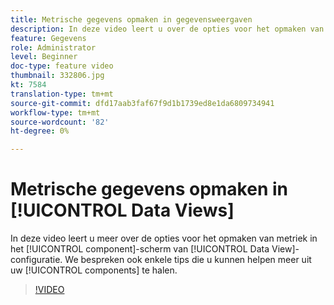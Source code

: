 ```yaml
---
title: Metrische gegevens opmaken in gegevensweergaven
description: In deze video leert u over de opties voor het opmaken van metriek in het componentscherm van de configuratie van de Gegevens. We bespreken ook enkele tips die u kunnen helpen meer uit uw componenten te halen.
feature: Gegevens
role: Administrator
level: Beginner
doc-type: feature video
thumbnail: 332806.jpg
kt: 7584
translation-type: tm+mt
source-git-commit: dfd17aab3faf67f9d1b1739ed8e1da6809734941
workflow-type: tm+mt
source-wordcount: '82'
ht-degree: 0%

---
```



# Metrische gegevens opmaken in [!UICONTROL Data Views]

In deze video leert u meer over de opties voor het opmaken van metriek in het [!UICONTROL component]-scherm van [!UICONTROL Data View]-configuratie. We bespreken ook enkele tips die u kunnen helpen meer uit uw [!UICONTROL components] te halen.

>[!VIDEO](https://video.tv.adobe.com/v/332806/?quality=12&learn=on)
